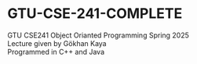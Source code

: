# GTU-CSE-241-COMPLETE
GTU CSE241 Object Orianted Programming Spring 2025 <br>
Lecture given by Gökhan Kaya <br>
Programmed in C++ and Java
